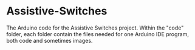# Assistive-Switches
The Arduino code for the Assistive Switches project. Within the "code" folder, each folder contain the files needed for one Arduino IDE program, both code and sometimes images.
